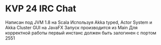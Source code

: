 # KVP 24 IRC Chat
Написан под JVM 1.8 на Scala
Используя  Akka typed, Actor System и Akka Cluster
GUI на JavaFX
Запуск производится из Main
Для корректной работы первый инстанс должен быть залогинен с портом 2551
